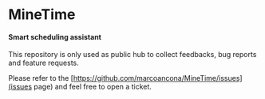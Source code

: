 # MineTime
#### Smart scheduling assistant
This repository is only used as public hub to collect feedbacks, bug reports and feature requests. 

Please refer to the [https://github.com/marcoancona/MineTime/issues](issues page) and feel free to open a ticket.
